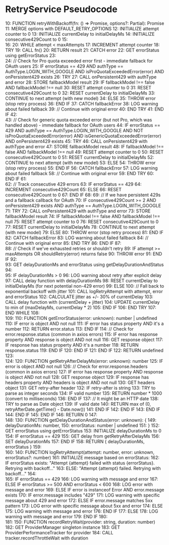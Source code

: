 # RetryService Pseudocode

10: FUNCTION retryWithBackoff<T>(fn: () => Promise<T>, options?: Partial<RetryOptions>): Promise<T>
11:   MERGE options with DEFAULT_RETRY_OPTIONS
12:   INITIALIZE attempt counter to 0
13:   INITIALIZE currentDelay to initialDelayMs
14:   INITIALIZE consecutive429Count to 0
15:   
16: 20: WHILE attempt < maxAttempts
17:   INCREMENT attempt counter
18:   TRY
19:     CALL fn()
20:     RETURN result
21:   CATCH error
22:     GET errorStatus using getErrorStatus
23:     
24:     // Check for Pro quota exceeded error first - immediate fallback for OAuth users
25:     IF errorStatus == 429 AND authType == AuthType.LOGIN_WITH_GOOGLE AND isProQuotaExceededError(error) AND onPersistent429 exists
26:       TRY
27:         CALL onPersistent429 with authType and error
28:         STORE fallbackModel result
29:         IF fallbackModel !== false AND fallbackModel !== null
30:           RESET attempt counter to 0
31:           RESET consecutive429Count to 0
32:           RESET currentDelay to initialDelayMs
33:           CONTINUE to next attempt (with new model)
34:         ELSE
35:           THROW error (stop retry process)
36:         END IF
37:       CATCH fallbackError
38:         LOG warning about failed fallback
39:         // Continue with original error
40:       END TRY
41:     END IF
42:     
43:     // Check for generic quota exceeded error (but not Pro, which was handled above) - immediate fallback for OAuth users
44:     IF errorStatus == 429 AND authType == AuthType.LOGIN_WITH_GOOGLE AND NOT isProQuotaExceededError(error) AND isGenericQuotaExceededError(error) AND onPersistent429 exists
45:       TRY
46:         CALL onPersistent429 with authType and error
47:         STORE fallbackModel result
48:         IF fallbackModel !== false AND fallbackModel !== null
49:           RESET attempt counter to 0
50:           RESET consecutive429Count to 0
51:           RESET currentDelay to initialDelayMs
52:           CONTINUE to next attempt (with new model)
53:         ELSE
54:           THROW error (stop retry process)
55:         END IF
56:       CATCH fallbackError
57:         LOG warning about failed fallback
58:         // Continue with original error
59:       END TRY
60:     END IF
61:     
62:     // Track consecutive 429 errors
63:     IF errorStatus == 429
64:       INCREMENT consecutive429Count
65:     ELSE
66:       RESET consecutive429Count to 0
67:     END IF
68: 
69:     // If we have persistent 429s and a fallback callback for OAuth
70:     IF consecutive429Count >= 2 AND onPersistent429 exists AND authType == AuthType.LOGIN_WITH_GOOGLE
71:       TRY
72:         CALL onPersistent429 with authType and error
73:         STORE fallbackModel result
74:         IF fallbackModel !== false AND fallbackModel !== null
75:           RESET attempt counter to 0
76:           RESET consecutive429Count to 0
77:           RESET currentDelay to initialDelayMs
78:           CONTINUE to next attempt (with new model)
79:         ELSE
80:           THROW error (stop retry process)
81:         END IF
82:       CATCH fallbackError
83:         LOG warning about failed fallback
84:         // Continue with original error
85:       END TRY
86:     END IF
87:     
88:     // Check if we've exhausted retries or shouldn't retry
89:     IF attempt >= maxAttempts OR shouldRetry(error) returns false
90:       THROW error
91:     END IF
92:     
93:     GET delayDurationMs and errorStatus using getDelayDurationAndStatus
94:     
95:     IF delayDurationMs > 0
96:       LOG warning about retry after explicit delay
97:       CALL delay function with delayDurationMs
98:       RESET currentDelay to initialDelayMs (for next potential non-429 error)
99:     ELSE
100:       // Fall back to exponential backoff with jitter
101:       CALL logRetryAttempt with attempt, error and errorStatus
102:       CALCULATE jitter as +/- 30% of currentDelay
103:       CALL delay function with (currentDelay + jitter)
104:       UPDATE currentDelay to min of (maxDelayMs, currentDelay * 2)
105:     END IF
106:   END TRY
107: END WHILE
108:   
109: 110: FUNCTION getErrorStatus(error: unknown): number | undefined
110:   IF error is object AND not null
111:     IF error has status property AND it's a number
112:       RETURN error.status
113:     END IF
114:     // Check for error.response.status (common in axios errors)
115:     IF error has response property AND response is object AND not null
116:       GET response object
117:       IF response has status property AND it's a number
118:         RETURN response.status
119:       END IF
120:     END IF
121:   END IF
122:   RETURN undefined
123:   
124: 120: FUNCTION getRetryAfterDelayMs(error: unknown): number
125:   IF error is object AND not null
126:     // Check for error.response.headers (common in axios errors)
127:     IF error has response property AND response is object AND not null
128:       GET response object
129:       IF response has headers property AND headers is object AND not null
130:         GET headers object
131:         GET retry-after header
132:         IF retry-after is string
133:           TRY to parse as integer seconds
134:           IF valid number
135:             RETURN number * 1000 (convert to milliseconds)
136:           END IF
137:           // It might be an HTTP date
138:           TRY to parse as Date object
139:           IF valid date
140:             RETURN max of (0, retryAfterDate.getTime() - Date.now())
141:           END IF
142:         END IF
143:       END IF
144:     END IF
145:   END IF
146:   RETURN 0
147:   
148: 130: FUNCTION getDelayDurationAndStatus(error: unknown): {
149:   delayDurationMs: number,
150:   errorStatus: number | undefined
151: }
152:   GET errorStatus using getErrorStatus
153:   INITIALIZE delayDurationMs to 0
154:   IF errorStatus == 429
155:     GET delay from getRetryAfterDelayMs
156:     SET delayDurationMs
157:   END IF
158:   RETURN { delayDurationMs, errorStatus }
159:   
160: 140: FUNCTION logRetryAttempt(attempt: number, error: unknown, errorStatus?: number)
161:   INITIALIZE message based on errorStatus:
162:     IF errorStatus exists: "Attempt {attempt} failed with status {errorStatus}. Retrying with backoff..."
163:     ELSE: "Attempt {attempt} failed. Retrying with backoff..."
164:     
165:   IF errorStatus == 429
166:     LOG warning with message and error
167:   ELSE IF errorStatus >= 500 AND errorStatus < 600
168:     LOG error with message and error
169:   ELSE IF error is instanceof Error AND error.message exists
170:     IF error.message includes "429"
171:       LOG warning with specific message about 429 and error
172:     ELSE IF error.message matches 5xx pattern
173:       LOG error with specific message about 5xx and error
174:     ELSE
175:       LOG warning with message and error
176:     END IF
177:   ELSE
178:     LOG warning with message and error
179:   END IF
180:   
181: 150: FUNCTION recordRetryWait(provider: string, duration: number)
182:   GET ProviderManager singleton instance
183:   GET ProviderPerformanceTracker for provider
184:   CALL tracker.recordThrottleWait with duration
